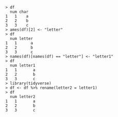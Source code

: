 ```{r}df <- data.frame(num = c(1, 2, 3), char = c("a", "b", "c"))
> df
  num char
1   1    a
2   2    b
3   3    c
> ames(df)[2] <- "letter"
> df
  num letter
1   1      a
2   2      b
3   3      c
> names(df)[names(df) == "letter"] <- "letter1"
> df
  num letter1
1   1       a
2   2       b
3   3       c
> library(tidyverse)
> df <- df %>% rename(letter2 = letter1)
> df
  num letter2
1   1       a
2   2       b
3   3       c
```
